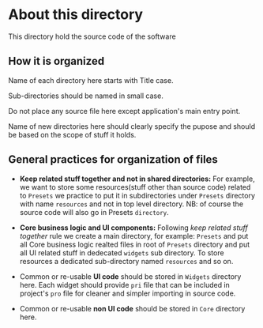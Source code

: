 # About this directory

This directory hold the source code of the software

## How it is organized

Name of each directory here starts with Title case.

Sub-directories should be named in small case.

Do not place any source file here except application's main entry point.

Name of new directories here should clearly specify the pupose and should be based on the scope of stuff it holds.

## General practices for organization of files

- **Keep related stuff together and not in shared directories:**  For example, we want to store some resources(stuff other than source code) related to `Presets` we practice to put it in subdirectories under `Presets` directory with name `resources` and not in top level directory. NB: of course the source code will also go in Presets `directory`.

- **Core business logic and UI components:** Following *keep related stuff together* rule we create a main directory, for example: `Presets` and put all Core business logic realted files in root of `Presets` directory and put all UI related stuff in dedecated `widgets` sub directory. To store resources a dedicated sub-directory named `resources` and so on.

- Common or re-usable **UI code** should be stored in `Widgets` directory here. Each widget should provide `pri` file that can be included in project's `pro` file for cleaner and simpler importing in source code.

- Common or re-usable **non UI code** should be stored in `Core` directory here.

